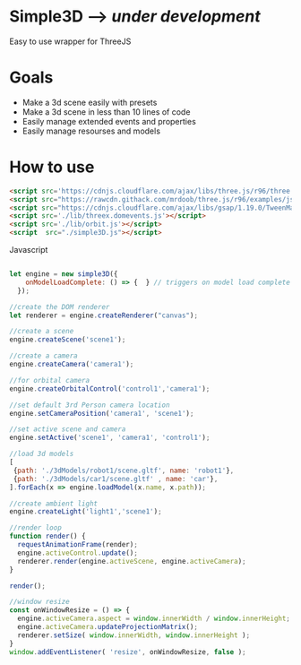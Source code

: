 # Simple3D  --> _under development_
 Easy to use wrapper for ThreeJS  
 


# Goals
* Make a 3d scene easily with presets
* Make a 3d scene in less than 10 lines of code
* Easily manage extended events and properties
* Easily manage resourses and models

# How to use
```html
<script src='https://cdnjs.cloudflare.com/ajax/libs/three.js/r96/three.min.js'></script>
<script src="https://rawcdn.githack.com/mrdoob/three.js/r96/examples/js/loaders/GLTFLoader.js"></script>
<script src="https://cdnjs.cloudflare.com/ajax/libs/gsap/1.19.0/TweenMax.min.js"></script>
<script src='./lib/threex.domevents.js'></script>
<script src='./lib/orbit.js'></script>
<script  src="./simple3D.js"></script>
```
  
Javascript

```javascript

let engine = new simple3D({
    onModelLoadComplete: () => {  } // triggers on model load complete
  });

//create the DOM renderer
let renderer = engine.createRenderer("canvas");  

//create a scene
engine.createScene('scene1');

//create a camera
engine.createCamera('camera1');

//for orbital camera
engine.createOrbitalControl('control1','camera1');

//set default 3rd Person camera location
engine.setCameraPosition('camera1', 'scene1');

//set active scene and camera
engine.setActive('scene1', 'camera1', 'control1');

//load 3d models
[
 {path: './3dModels/robot1/scene.gltf', name: 'robot1'},
 {path: './3dModels/car1/scene.gltf' , name: 'car'},
].forEach(x => engine.loadModel(x.name, x.path));

//create ambient light
engine.createLight('light1','scene1');

//render loop
function render() {
  requestAnimationFrame(render); 
  engine.activeControl.update();
  renderer.render(engine.activeScene, engine.activeCamera);
}

render();

//window resize
const onWindowResize = () => {
  engine.activeCamera.aspect = window.innerWidth / window.innerHeight;
  engine.activeCamera.updateProjectionMatrix();
  renderer.setSize( window.innerWidth, window.innerHeight );
}
window.addEventListener( 'resize', onWindowResize, false );

```
